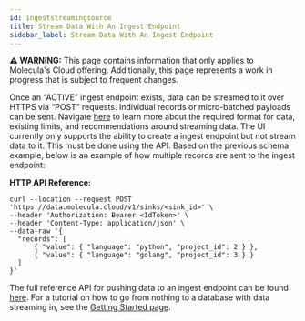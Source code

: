 ```yaml
---
id: ingeststreamingsource
title: Stream Data With An Ingest Endpoint
sidebar_label: Stream Data With An Ingest Endpoint
---
```


 **⚠ WARNING:** This page contains information that only applies to Molecula's Cloud offering. Additionally, this page represents a work in progress that is subject to frequent changes. 

Once an “ACTIVE” ingest endpoint exists, data can be streamed to it over HTTPS via “POST” requests. Individual records or micro-batched payloads can be sent. Navigate [here](/data-ingestion/cloud/streaming/streamingoverview) to learn more about the required format for data, existing limits, and recommendations around streaming data. The UI currently only supports the ability to create a ingest endpoint but not stream data to it. This must be done using the API. Based on the previous schema example, below is an example of how multiple records are sent to the ingest endpoint:


**HTTP API Reference:**
```shell
curl --location --request POST 'https://data.molecula.cloud/v1/sinks/<sink_id>' \
--header 'Authorization: Bearer <IdToken>' \
--header 'Content-Type: application/json' \
--data-raw '{
  "records": [
      { "value": { "language": "python", "project_id": 2 } },
      { "value": { "language": "golang", "project_id": 3 } }
  ]
}'
```

The full reference API for pushing data to an ingest endpoint can be found [here](/reference/api/cloud/api). For a tutorial on how to go from nothing to a database with data streaming in, see the [Getting Started page](/quick-start-guide/cloud).
